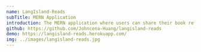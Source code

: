 ```yaml
---
name: LangIsland-Reads
subTitle: MERN Application
introduction: The MERN application where users can share their book reflections, import notes from notion and interact with other users via the comment system.
github: https://github.com/Johncena-Huang/langisland-reads
demo: https://langisland-reads.herokuapp.com/
img: ../images/langisland-reads.jpg
---
```

